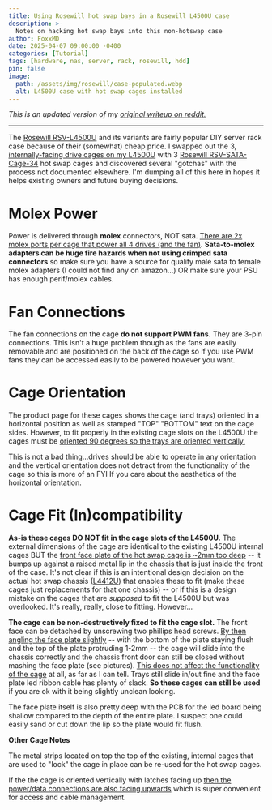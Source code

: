```yaml
---
title: Using Rosewill hot swap bays in a Rosewill L4500U case
description: >-
  Notes on hacking hot swap bays into this non-hotswap case
author: FoxxMD
date: 2025-04-07 09:00:00 -0400
categories: [Tutorial]
tags: [hardware, nas, server, rack, rosewill, hdd]
pin: false
image:
  path: /assets/img/rosewill/case-populated.webp
  alt: L4500U case with hot swap cages installed
---
```


*This is an updated version of my [original writeup on reddit.](https://www.reddit.com/r/homelab/comments/17qsyja/howto_using_rosewill_hot_swap_bays_in_a_rosewill/)*

___

The [Rosewill RSV-L4500U](https://www.rosewill.com/rosewill-rsv-r4000u-black/p/9SIA072GJ92805) and its variants are fairly popular DIY server rack case because of their (somewhat) cheap price. I swapped out the 3, [internally-facing drive cages on my L4500U](/assets/img/rosewill/l4500u-front.jpg) with 3 [Rosewill RSV-SATA-Cage-34](https://www.rosewill.com/rosewill-rsv-sata-cage-34-hard-disk-drive-cage/p/9SIA072GJ92556?seoLink=server-components&seoName=Server%20Components) hot swap cages and discovered several "gotchas" with the process not documented elsewhere. I'm dumping all of this here in hopes it helps existing owners and future buying decisions.

# Molex Power

Power is delivered through **molex** connectors, NOT sata. [There are 2x molex ports per cage that power all 4 drives (and the fan)](/assets/img/rosewill/cage-back.jpeg). **Sata-to-molex adapters can be huge fire hazards when not using crimped sata connectors** so make sure you have a source for quality male sata to female molex adapters (I could not find any on amazon...) OR make sure your PSU has enough perif/molex cables.

# Fan Connections

The fan connections on the cage **do not support PWM fans.** They are 3-pin connections. This isn't a huge problem though as the fans are easily removable and are positioned on the back of the cage so if you use PWM fans they can be accessed easily to be powered however you want.

# Cage Orientation

The product page for these cages shows the cage (and trays) oriented in a horizontal position as well as stamped "TOP" "BOTTOM" text on the cage sides. However, to fit properly in the existing cage slots on the L4500U the cages must be [oriented 90 degrees so the trays are oriented vertically.](/assets/img/rosewill/cage-front-in-case.jpeg)

This is not a bad thing...drives should be able to operate in any orientation and the vertical orientation does not detract from the functionality of the cage so this is more of an FYI If you care about the aesthetics of the horizontal orientation.

# Cage Fit (In)compatibility

**As-is these cages DO NOT fit in the cage slots of the L4500U.** The external dimensions of the cage are identical to the existing L4500U internal cages BUT the [front face plate of the hot swap cage is \~2mm too deep](/assets/img/rosewill/cage-plate-depth.jpeg) -- it bumps up against a raised metal lip in the chassis that is just inside the front of the case. It's not clear if this is an intentional design decision on the actual hot swap chassis ([L4412U](https://www.rosewill.com/rosewill-rsv-l4500u-black/p/9SIA072GJ92847)) that enables these to fit (make these cages just replacements for that one chassis) -- or if this is a design mistake on the cages that are *supposed* to fit the L4500U but was overlooked. It's really, really, close to fitting. However...

**The cage can be non-destructively fixed to fit the cage slot.** The front face can be detached by unscrewing two phillips head screws. [By then angling the face plate slightly](/assets/img/rosewill/cage-plate-bump.jpeg) -- with the bottom of the plate staying flush and the top of the plate protruding 1-2mm -- the cage will slide into the chassis correctly and the chassis front door can still be closed without mashing the face plate (see pictures). [This does not affect the functionality of the cage](/assets/img/rosewill/cage-powered.jpeg) at all, as far as I can tell. Trays still slide in/out fine and the face plate led ribbon cable has plenty of slack. **So these cages can still be used** if you are ok with it being slightly unclean looking.

The face plate itself is also pretty deep with the PCB for the led board being shallow compared to the depth of the entire plate. I suspect one could easily sand or cut down the lip so the plate would fit flush.

**Other Cage Notes**

The metal strips located on top the top of the existing, internal cages that are used to "lock" the cage in place can be re-used for the hot swap cages.

If the the cage is oriented vertically with latches facing up [then the power/data connections are also facing upwards](/assets/img/rosewill/cage-vert.jpeg) which is super convenient for access and cable management.